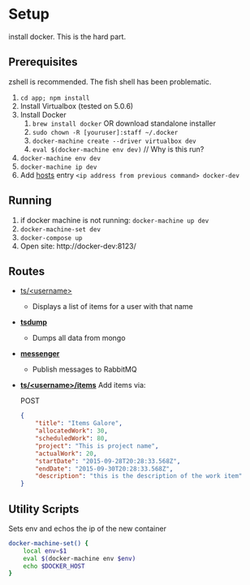 # Setup

install docker. This is the hard part.

## Prerequisites

zshell is recommended. The fish shell has been problematic.

1. `cd app; npm install`
1. Install Virtualbox (tested on 5.0.6)
1. Install Docker
    1. `brew install docker` OR download standalone installer
    1. `sudo chown -R [youruser]:staff ~/.docker`
    1. `docker-machine create --driver virtualbox dev`
    1. `eval $(docker-machine env dev)` // Why is this run?
1. `docker-machine env dev`
1. `docker-machine ip dev`
1. Add [hosts](/etc/hosts) entry `<ip address from previous command> docker-dev` 

## Running

1. if docker machine is not running: `docker-machine up dev`
1. `docker-machine-set dev`
1. `docker-compose up`
1. Open site: http://docker-dev:8123/

## Routes
- [ts/\<username\>](http://docker-dev:8123/ts/johndoe) 
    - Displays a list of items for a user with that name

- [__tsdump__](http://docker-dev:8123/ts/johndoe)
    - Dumps all data from mongo
    
- [__messenger__](http://docker-dev:8123/ts/johndoe)
    - Publish messages to RabbitMQ
    
- [__ts/\<username\>/items__](http://docker-dev:8123/ts/johndoe) Add items via:

    POST
    ```json
    {
        "title": "Items Galore",
        "allocatedWork": 30,
        "scheduledWork": 80,
        "project": "This is project name",
        "actualWork": 20,
        "startDate": "2015-09-28T20:28:33.568Z",
        "endDate": "2015-09-30T20:28:33.568Z",
        "description": "this is the description of the work item"
    }
    ```

## Utility Scripts

Sets env and echos the ip of the new container
```sh
docker-machine-set() {
    local env=$1
    eval $(docker-machine env $env)
    echo $DOCKER_HOST
}
```